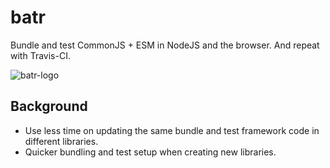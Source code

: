 # batr
Bundle and test CommonJS + ESM in NodeJS and the browser. And repeat with Travis-CI.

![batr-logo](https://user-images.githubusercontent.com/236656/115826921-e811ac80-a40b-11eb-910f-e7986839e949.png)


## Background
* Use less time on updating the same bundle and test framework code in different libraries.
* Quicker bundling and test setup when creating new libraries.
